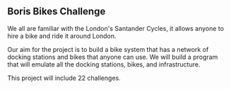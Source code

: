 ## Boris Bikes Challenge 

We all are familiar with the London's Santander Cycles, it allows anyone to hire a bike and ride it around London.

Our aim for the project is to build a bike system that has a network of docking stations and bikes that anyone can use. We will build a program that will emulate all the docking stations, bikes, and infrastructure.

This project will include 22 challenges.   
